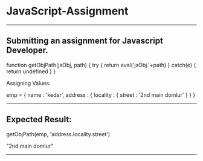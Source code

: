 # JavaScript-Assignment

------------------------------------------------------------------------------------------------------------------------------------------
Submitting an assignment for Javascript Developer.
------------------------------------------------------------------------------------------------------------------------------------------

function getObjPath(jsObj, path) {
    try 
    { 
    return eval('jsObj.'+path)
    }
    catch(e) 
    { 
    return undefined
    }
}

Assigning Values:

emp = { name : 'kedar', address : { locality : { street : '2nd main domlur'  } } }

------------------------------------------------------------------------------------------------------------------------------------------
Expected Result:
------------------------------------------------------------------------------------------------------------------------------------------

getObjPath(emp, 'address.locality.street')

"2nd main domlur"

------------------------------------------------------------------------------------------------------------------------------------------
